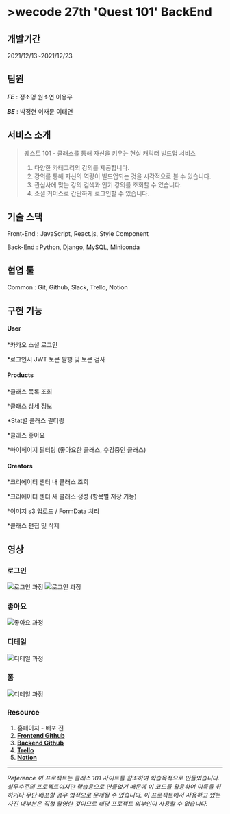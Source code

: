 # >wecode 27th 'Quest 101' BackEnd
 
## 개발기간 
2021/12/13~2021/12/23


## 팀원
 
**_FE_** : 정소영 원소연 이용우




**_BE_** : 박정현 이재문 이태연




 
## 서비스 소개
 
> 퀘스트 101 - 클래스를 통해 자신을 키우는 현실 캐릭터 빌드업 서비스 
> 1. 다양한 카테고리의 강의를 제공합니다.
> 2. 강의를 통해 자신의 역량이 빌드업되는 것을 시각적으로 볼 수 있습니다.
> 3. 관심사에 맞는 강의 검색과 인기 강의를 조회할 수 있습니다.
> 4. 소셜 커머스로 간단하게 로그인할 수 있습니다.
 


## 기술 스택
 
Front-End : JavaScript, React.js, Style Component


 
Back-End : Python, Django, MySQL, Miniconda 


 
## 협업 툴
Common : Git, Github, Slack, Trello, Notion


 
## 구현 기능



#### User



*카카오 소셜 로그인



*로그인시 JWT 토큰 발행 및 토큰 검사


 
 
#### Products



*클래스 목록 조회

*클래스 상세 정보

*Stat별 클래스 필터링

*클래스 좋아요

*마이페이지 필터링 (좋아요한 클래스, 수강중인 클래스)




#### Creators


*크리에이터 센터 내 클래스 조회



*크리에이터 센터 새 클래스 생성 (항목별 저장 기능)



*이미지 s3 업로드 / FormData 처리



*클래스 편집 및 삭제

## 영상

### 로그인

![로그인 과정](public/images/readme/login_01.gif)
![로그인 과정](public/images/readme/login_02.gif)

### 좋아요

![좋아요 과정](public/images/readme/like.gif)

### 디테일

![디테일 과정](public/images/readme/detail.gif)

### 폼

![디테일 과정](public/images/readme/creator_form.gif)




### Resource


1. 홈페이지 - 배포 전
2. **[Frontend Github](https://github.com/wecode-bootcamp-korea/27-2nd-Quest101-frontend)**
3. **[Backend Github](https://github.com/wecode-bootcamp-korea/27-2nd-Quest101-backend)**
4. **[Trello](https://trello.com/b/dFkizfeW/%EB%8B%A5%ED%84%B0-%ED%83%80%EB%A5%B4%ED%8A%B8)**
5. **[Notion](https://www.notion.so/Quest-101-2b0f95900fd247b2934f860db447ba8d)**



- - -






 
_Reference 이 프로젝트는 클래스 101 사이트를 참조하여 학습목적으로 만들었습니다. 
실무수준의 프로젝트이지만 학습용으로 만들었기 때문에 이 코드를 활용하여 이득을 취하거나 무단 배포할 경우 법적으로 문제될 수 있습니다. 
이 프로젝트에서 사용하고 있는 사진 대부분은 직접 촬영한 것이므로 해당 프로젝트 외부인이 사용할 수 없습니다._




